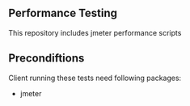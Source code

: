 Performance Testing 
-------------------

This repository includes jmeter performance scripts

Precondiftions
-------------

Client running these tests need following packages:

+ jmeter
